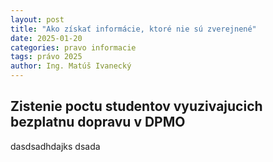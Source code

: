 ```yaml
---
layout: post
title: "Ako získať informácie, ktoré nie sú zverejnené"
date: 2025-01-20
categories: pravo informacie 
tags: právo 2025
author: Ing. Matúš Ivanecký
---
```


## Zistenie poctu studentov vyuzivajucich bezplatnu dopravu v DPMO

dasdsadhdajks  dsada
